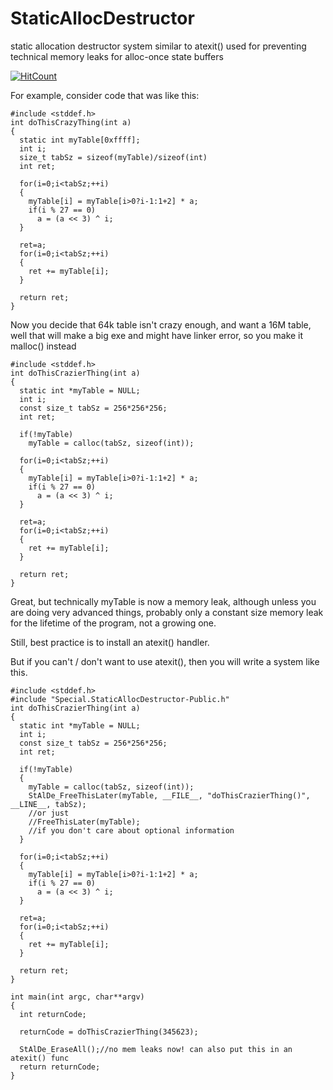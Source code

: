 # StaticAllocDestructor
static allocation destructor system similar to atexit() used for preventing technical memory leaks for alloc-once state buffers

[![HitCount](http://hits.dwyl.io/me4tw/StaticAllocDestructor.svg)](http://hits.dwyl.io/me4tw/StaticAllocDestructor)

For example, consider code that was like this:

~~~{.c}
#include <stddef.h>
int doThisCrazyThing(int a)
{
  static int myTable[0xffff];
  int i;
  size_t tabSz = sizeof(myTable)/sizeof(int)
  int ret;
  
  for(i=0;i<tabSz;++i)
  {
    myTable[i] = myTable[i>0?i-1:1+2] * a;
    if(i % 27 == 0)
      a = (a << 3) ^ i;
  }
  
  ret=a;
  for(i=0;i<tabSz;++i)
  {
    ret += myTable[i];
  }
  
  return ret;
}
~~~


Now you decide that 64k table isn't crazy enough,
and want a 16M table, well that will make a big
exe and might have linker error, so you make it malloc() instead

~~~{.c}
#include <stddef.h>
int doThisCrazierThing(int a)
{
  static int *myTable = NULL;
  int i;
  const size_t tabSz = 256*256*256;
  int ret;
  
  if(!myTable)
    myTable = calloc(tabSz, sizeof(int));
  
  for(i=0;i<tabSz;++i)
  {
    myTable[i] = myTable[i>0?i-1:1+2] * a;
    if(i % 27 == 0)
      a = (a << 3) ^ i;
  }
  
  ret=a;
  for(i=0;i<tabSz;++i)
  {
    ret += myTable[i];
  }
  
  return ret;
}
~~~

Great, but technically myTable is now a memory leak, although unless you are doing very advanced things,
probably only a constant size memory leak for the lifetime of the program, not a growing one.

Still, best practice is to install an atexit() handler.

But if you can't / don't want to use atexit(), then you will write a system like this.

~~~{.c}
#include <stddef.h>
#include "Special.StaticAllocDestructor-Public.h"
int doThisCrazierThing(int a)
{
  static int *myTable = NULL;
  int i;
  const size_t tabSz = 256*256*256;
  int ret;
  
  if(!myTable)
  {
    myTable = calloc(tabSz, sizeof(int));
    StAlDe_FreeThisLater(myTable, __FILE__, "doThisCrazierThing()", __LINE__, tabSz);
    //or just
    //FreeThisLater(myTable);
    //if you don't care about optional information
  }
  
  for(i=0;i<tabSz;++i)
  {
    myTable[i] = myTable[i>0?i-1:1+2] * a;
    if(i % 27 == 0)
      a = (a << 3) ^ i;
  }
  
  ret=a;
  for(i=0;i<tabSz;++i)
  {
    ret += myTable[i];
  }
  
  return ret;
}

int main(int argc, char**argv)
{
  int returnCode;
  
  returnCode = doThisCrazierThing(345623);
  
  StAlDe_EraseAll();//no mem leaks now! can also put this in an atexit() func
  return returnCode;
}

~~~
